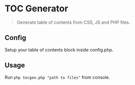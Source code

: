 TOC Generator
=============

> Generate table of contents from CSS, JS and PHP files.


Config
------

Setup your table of contents block inside config.php.


Usage
------

Run `php tocgen.php "path to files"` from console.